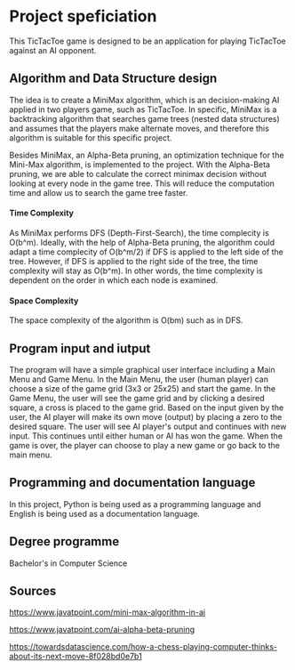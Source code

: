 
# Project speficiation

This TicTacToe game is designed to be an application for playing TicTacToe against an AI opponent.

## Algorithm and Data Structure design

The idea is to create a MiniMax algorithm, which is an decision-making AI applied in two players game, such as TicTacToe. In specific, MiniMax is a backtracking algorithm that searches game trees (nested data structures) and assumes that the players make alternate moves, and therefore this algorithm is suitable for this specific project.

Besides MiniMax, an Alpha-Beta pruning, an optimization technique for the Mini-Max algorithm, is implemented to the project. With the Alpha-Beta pruning, we are able to calculate the correct minimax decision without looking at every node in the game tree. This will reduce the computation time and allow us to search the game tree faster.

#### Time Complexity

As MiniMax performs DFS (Depth-First-Search), the time complecity is O(b^m). Ideally, with the help of Alpha-Beta pruning, the algorithm could adapt a time complecity of O(b^m/2) if DFS is applied to the left side of the tree. However, if DFS is applied to the right side of the tree, the time complexity will stay as O(b^m). In other words, the time complexity is dependent on the order in which each node is examined.

#### Space Complexity

The space complexity of the algorithm is O(bm) such as in DFS.

## Program input and iutput

The program will have a simple graphical user interface including a Main Menu and Game Menu. In the Main Menu, the user (human player) can choose a size of the game grid (3x3 or 25x25) and start the game. In the Game Menu, the user will see the game grid and by clicking a desired square, a cross is placed to the game grid. Based on the input given by the user, the AI player will make its own move (output) by placing a zero to the desired square. The user will see AI player's output and continues with new input. This continues until either human or AI has won the game. When the game is over, the player can choose to play a new game or go back to the main menu.

## Programming and documentation language

In this project, Python is being used as a programming language and English is being used as a documentation language.

## Degree programme

Bachelor's in Computer Science

## Sources

https://www.javatpoint.com/mini-max-algorithm-in-ai

https://www.javatpoint.com/ai-alpha-beta-pruning

https://towardsdatascience.com/how-a-chess-playing-computer-thinks-about-its-next-move-8f028bd0e7b1




